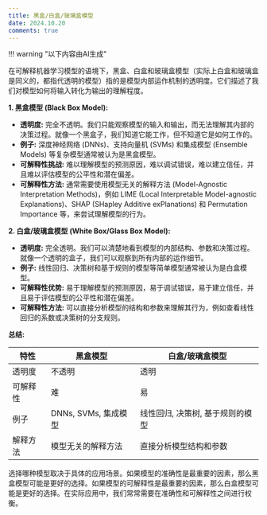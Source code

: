 ```yaml
---
title: 黑盒/白盒/玻璃盒模型
date: 2024.10.20
comments: true
---
```


!!! warning "以下内容由AI生成"

在可解释机器学习模型的语境下，黑盒、白盒和玻璃盒模型（实际上白盒和玻璃盒是同义的，都指代透明的模型）指的是模型内部运作机制的透明度。它们描述了我们对模型如何将输入转化为输出的理解程度。

__1. 黑盒模型 (Black Box Model):__

* __透明度:__  完全不透明。我们只能观察模型的输入和输出，而无法理解其内部的决策过程。就像一个黑盒子，我们知道它能工作，但不知道它是如何工作的。
* __例子:__  深度神经网络 (DNNs)、支持向量机 (SVMs) 和集成模型 (Ensemble Models) 等复杂模型通常被认为是黑盒模型。
* __可解释性挑战:__  难以理解模型的预测原因，难以调试错误，难以建立信任，并且难以评估模型的公平性和潜在偏差。
* __可解释性方法:__  通常需要使用模型无关的解释方法 (Model-Agnostic Interpretation Methods)，例如 LIME (Local Interpretable Model-agnostic Explanations)、SHAP (SHapley Additive exPlanations) 和 Permutation Importance 等，来尝试理解模型的行为。

__2. 白盒/玻璃盒模型 (White Box/Glass Box Model):__

* __透明度:__ 完全透明。我们可以清楚地看到模型的内部结构、参数和决策过程。就像一个透明的盒子，我们可以观察到所有内部的运作细节。
* __例子:__ 线性回归、决策树和基于规则的模型等简单模型通常被认为是白盒模型。
* __可解释性优势:__ 易于理解模型的预测原因，易于调试错误，易于建立信任，并且易于评估模型的公平性和潜在偏差。
* __可解释性方法:__  可以直接分析模型的结构和参数来理解其行为，例如查看线性回归的系数或决策树的分支规则。

__总结:__

| 特性     | 黑盒模型             | 白盒/玻璃盒模型                  |
| -------- | -------------------- | -------------------------------- |
| 透明度   | 不透明               | 透明                             |
| 可解释性 | 难                   | 易                               |
| 例子     | DNNs, SVMs, 集成模型 | 线性回归, 决策树, 基于规则的模型 |
| 解释方法 | 模型无关的解释方法   | 直接分析模型结构和参数           |


选择哪种模型取决于具体的应用场景。如果模型的准确性是最重要的因素，那么黑盒模型可能是更好的选择。如果模型的可解释性是最重要的因素，那么白盒模型可能是更好的选择。在实际应用中，我们常常需要在准确性和可解释性之间进行权衡。


